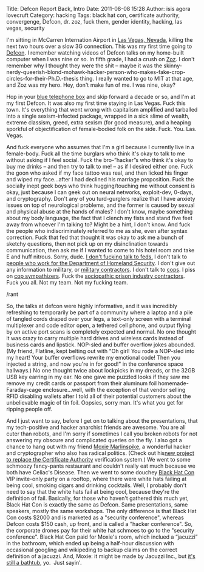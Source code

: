 Title: Defcon Report Back, Intro
Date: 2011-08-08 15:28
Author: isis agora lovecruft
Category: hacking
Tags: black hat con, certificate authority, convergenge, Defcon, dr. zoz, fuck them, gender identity, hacking, las vegas, security

I'm sitting in McCarren Internation Airport in [Las Vegas, Nevada][],
killing the next two hours over a slow 3G connection. This was my first
time going to [Defcon][]. I remember watching videos of Defcon talks on
my home-built computer when I was nine or so. In fifth grade, I had a
crush on [Zoz][]. I don't remember why I thought they were the shit –
maybe it was the
skinny-nerdy-queerish-blond-mohawk-hacker-person-who-makes-fake-crop-circles-for-their-Ph.D.-thesis
thing. I really wanted to go to MIT at that age, and Zoz was my hero.
Hey, don't make fun of me. I was nine, okay?

Hop in your [blue telephone box][] and skip forward a decade or so, and
I'm at my first Defcon. It was also my first time staying in Las Vegas.
Fuck this town. It's everything that went wrong with capitalism
amplified and tarballed into a single sexism-infected package, wrapped
in a sick slime of wealth, extreme classism, greed, extra sexism (for
good measure), and a heaping sporkful of objectification of
female-bodied folk on the side. Fuck. You. Las. Vegas.

And fuck everyone who assumes that I'm a girl because I currently live
in a female-body. Fuck all the time burglars who think it's okay to talk
to me without asking if I feel social. Fuck the bro-”hacker”s who think
it's okay to buy me drinks – and then try to talk to me! – as if I
desired either one. Fuck the goon who asked if my face tattoo was real,
and then licked his finger and wiped my face...after I had declined his
marriage proposition. Fuck the socially inept geek boys who think
hugging/touching me without consent is okay, just because I can geek out
on neural networks, exploit-dev, 0-days, and cryptography. Don't any of
you turd-gurglers realize that I have anxiety issues on top of
neurological problems, and the former is caused by sexual and physical
abuse at the hands of males? I don't know, maybe something about my body
language, the fact that I clench my fists and stand five feet away from
whoever I'm talking to? Might be a hint, I don't know. And fuck the
people who indiscriminately referred to me as she, even after syntax
correction. Fuck that fed that thought it was okay to ask me a bunch of
sketchy questions, then not pick up on my disinclination towards
communication, then ask me if I wanted to come to his hotel room and
take E and huff nitrous. Sorry, dude. [I don't fucking talk to feds.][]
I don't talk to [people who work for the Department of Homeland
Security][]. I don't give out any information to military, or [military
contractors][]. I don't talk to [cops][]. I piss on [cop
sympathizers][]. Fuck the [sociopathic prison industry contractors][].
Fuck you all. Not my team. Not my fucking team.

/rant

So, the talks at defcon were highly informative, and it was incredibly
refreshing to temporarily be part of a community where a laptop and a
pile of tangled cords draped over your legs, a text-only screen with a
terminal multiplexer and code editor open, a tethered cell phone, and
output flying by on active port scans is completely expected and normal.
No one thought it was crazy to carry multiple hard drives and wireless
cards instead of business cards and lipstick. NOP-sled and buffer
overflow jokes abounded. (My friend, Flatline, kept belting out with "Oh
girl! You rode a NOP-sled into my heart! Your buffer overflows rewrite
my emotional code! Then you injected a string, and now you're in for
good!" in the conference space hallways.) No one thought twice about
lockpicks in my dreads, or the 32GB USB key earring in my ear. No one
gave me puzzled looks if they saw me remove my credit cards or passport
from their aluminum foil homemade-Faraday-cage enclosure...well, with
the exception of that vendor selling RFID disabling wallets after I told
all of their potential customers about the unbelievable magic of tin
foil. Oopsies, sorry man. It's what you get for ripping people off.

And I just want to say, before I get on to talking about the
presentations, that my tech-positive and hacker anarchist friends are
awesome. You are all cuter than robots, and I'm sorry if sometimes I
call you broken robots for not answering my obscure and complicated
queries on the fly. I also got a chance to hang out with my friend
[Moxie Marlinspike][], a wonderful hacker and cryptographer who also has
radical politics. (Check out his[new project to replace the Certificate
Authority][] verification system.) We went to some schmoozy fancy-pants
restaurant and couldn't really eat much because we both have Celiac's
Disease. Then we went to some douchey [Black Hat Con][] VIP invite-only
party on a rooftop, where there were white hats failing at being cool,
smoking cigars and drinking cocktails. Well, I probably don't need to
say that the white hats fail at being cool, because they're the
definition of fail. Basically, for those who haven't gathered this much
yet, Black Hat Con is exactly the same as Defcon. Same presentations,
same speakers, mostly the same workshops. The only difference is that
Black Hat Con costs \$2000 and is marketed as a "security conference",
whereas Defcon costs \$150 cash, up front, and is called a "hacker
conference". So, the corporate drones pay for their white hat schmoes to
go to the "security conference". Black Hat Con paid for Moxie's room,
which inclued a “jacuzzi” in the bathroom, which ended up being a
half-hour discussion with occasional googling and wikipeding to backup
claims on the correct definition of a jacuzzi. And, Moxie: it might be
made by Jacuzzi Inc., but [it's still a bathtub][], yo.  Just sayin'.

  [Las Vegas, Nevada]: http://www.uwec.edu/geography/ivogeler/w188/lasvegas/v18.htm
  [Defcon]: https://www.defcon.org/html/defcon-19/dc-19-index.html
  [Zoz]: http://web.mit.edu/newsoffice/2002/crops-1009.html
  [blue telephone box]: http://hacks.mit.edu/by_year/2010/tardis/
  [I don't fucking talk to feds.]: http://www.deathandtaxesmag.com/127506/an-open-letter-to-defcon-hackers-dont-sell-out-to-the-nsa/
  [people who work for the Department of Homeland Security]: http://www.wired.com/threatlevel/2009/06/hacker-dark-tangent-joins-dhs-security-council/
  [military contractors]: http://www.thehackernews.com/2011/08/pentagon-launches-cyber-fast-track.html
  [cops]: https://encrypted.google.com/search?q=cops+kill&ie=utf-8&oe=utf-8&aq=t&rls=org.mozilla:en-US:official&client=firefox-a#q=cops+kill&hl=en&client=firefox-a&hs=UXe&rls=org.mozilla:en-US:official&prmd=ivnsu&source=univ&tbm=nws&tbo=u&sa=X&ei=LLJATqy-OeXZiALW5cDHBQ&ved=0CCcQqAI&bav=on.2,or.r_gc.r_pw.&fp=31db879d6906bc09&biw=1280&bih=607
  [cop sympathizers]: http://www.youtube.com/watch?v=7zQ8lcgxeZk
  [sociopathic prison industry contractors]: http://strauchs-llc.com/about.shtml
  [Moxie Marlinspike]: http://thoughtcrime.org/
  [new project to replace the Certificate Authority]: http://convergence.io/details.html
  [Black Hat Con]: https://www.blackhat.com/html/bh-us-11/bh-us-11-home.html
  [it's still a bathtub]: http://www.jacuzzi.com/baths/options/models/cetra
